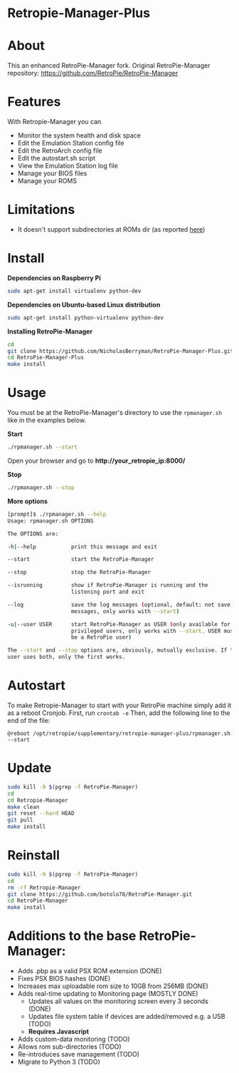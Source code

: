 
# Retropie-Manager-Plus
# About
This an enhanced RetroPie-Manager fork.
Original RetroPie-Manager repository: https://github.com/RetroPie/RetroPie-Manager

# Features
With Retropie-Manager you can
- Monitor the system health and disk space
- Edit the Emulation Station config file
- Edit the RetroArch config file
- Edit the autostart.sh script
- View the Emulation Station log file
- Manage your BIOS files
- Manage your ROMS

# Limitations
- It doesn't support subdirectories at ROMs dir (as reported [here](https://github.com/botolo78/RetroPie-Manager/issues/5))

# Install
**Dependencies on Raspberry Pi**

```sh
sudo apt-get install virtualenv python-dev
```

**Dependencies on Ubuntu-based Linux distribution**

```sh
sudo apt-get install python-virtualenv python-dev
```

**Installing RetroPie-Manager**
```sh
cd
git clone https://github.com/NicholasBerryman/RetroPie-Manager-Plus.git
cd RetroPie-Manager-Plus
make install
```

# Usage

You must be at the RetroPie-Manager's directory to use the `rpmanager.sh` like in the examples below.

**Start**
```sh
./rpmanager.sh --start
```
Open your browser and go to **http://your_retropie_ip:8000/**

**Stop**
```sh
./rpmanager.sh --stop
```

**More options**
```sh
[prompt]$ ./rpmanager.sh --help
Usage: rpmanager.sh OPTIONS

The OPTIONS are:

-h|--help           print this message and exit

--start             start the RetroPie-Manager

--stop              stop the RetroPie-Manager

--isrunning         show if RetroPie-Manager is running and the
                    listening port and exit

--log               save the log messages (optional, default: not save log
                    messages, only works with --start)

-u|--user USER      start RetroPie-Manager as USER (only available for
                    privileged users, only works with --start, USER must 
                    be a RetroPie user)

The --start and --stop options are, obviously, mutually exclusive. If the
user uses both, only the first works.

```


# Autostart
To make Retropie-Manager to start with your RetroPie machine simply add it as a reboot Cronjob.
First, run
```crontab -e```
Then, add the following line to the end of the file:
```
@reboot /opt/retropie/supplementary/retropie-manager-plus/rpmanager.sh --start
```
# Update
```sh
sudo kill -9 $(pgrep -f RetroPie-Manager)
cd 
cd Retropie-Manager
make clean
git reset --hard HEAD
git pull
make install
```

# Reinstall
```sh
sudo kill -9 $(pgrep -f RetroPie-Manager)
cd 
rm -rf Retropie-Manager
git clone https://github.com/botolo78/RetroPie-Manager.git
cd RetroPie-Manager
make install
```

# Additions to the base RetroPie-Manager:
- Adds .pbp as a valid PSX ROM extension (DONE)
- Fixes PSX BIOS hashes (DONE)
- Increases max uploadable rom size to 10GB from 256MB (DONE)
- Adds real-time updating to Monitoring page (MOSTLY DONE)
  * Updates all values on the monitoring screen every 3 seconds (DONE)
  * Updates file system table if devices are added/removed e.g. a USB (TODO)
  * **Requires Javascript**
- Adds custom-data monitoring (TODO)
- Allows rom sub-directories (TODO)
- Re-introduces save management (TODO)
- Migrate to Python 3 (TODO)
